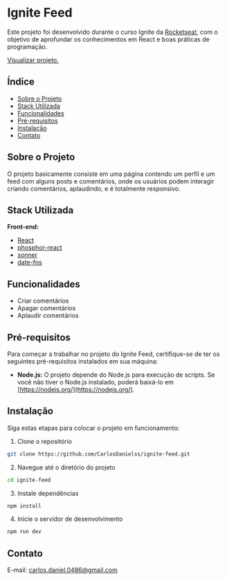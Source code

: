 # Ignite Feed

Este projeto foi desenvolvido durante o curso Ignite da [Rocketseat](https://www.rocketseat.com.br), com o objetivo de aprofundar os conhecimentos em React e boas práticas de programação.


[Visualizar projeto.](https://carlosdanielss.github.io/ignite-feed/)

## Índice

- [Sobre o Projeto](#sobre-o-projeto)
- [Stack Utilizada](#stack-utilizada)
- [Funcionalidades](#funcionalidades)
- [Pré-requisitos](#pré-requisitos)
- [Instalação](#instalação)
- [Contato](#contato)

## Sobre o Projeto

O projeto basicamente consiste em uma página contendo um perfil e um feed com alguns posts e comentários, onde os usuários podem interagir criando comentários, aplaudindo, e é totalmente responsivo.

## Stack Utilizada

**Front-end:** 
- [React](https://react.dev/)
- [phosphor-react](https://phosphoricons.com/)
- [sonner](https://sonner.emilkowal.ski/)
- [date-fns](https://date-fns.org/)

## Funcionalidades

- Criar comentários
- Apagar comentários
- Aplaudir comentários

## Pré-requisitos

Para começar a trabalhar no projeto do Ignite Feed, certifique-se de ter os seguintes pré-requisitos instalados em sua máquina:

- **Node.js:** O projeto depende do Node.js para execução de scripts. Se você não tiver o Node.js instalado, poderá baixá-lo em [https://nodejs.org/](https://nodejs.org/).

## Instalação

Siga estas etapas para colocar o projeto em funcionamento:

1. Clone o repositório
```sh
git clone https://github.com/CarlosDanielss/ignite-feed.git
```
2. Navegue até o diretório do projeto
```sh
cd ignite-feed
```
3. Instale dependências
```sh
npm install
```
4. Inicie o servidor de desenvolvimento
```sh
npm run dev
```

## Contato

E-mail: carlos.daniel.0486@gmail.com
